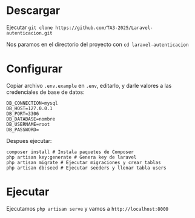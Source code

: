 # Descargar
Ejecutar `git clone https://github.com/TA3-2025/Laravel-autenticacion.git`

Nos paramos en el directorio del proyecto con `cd laravel-autenticacion`

# Configurar
Copiar archivo `.env.example` en `.env`, editarlo, y darle valores a las credenciales de base de datos:

```
DB_CONNECTION=mysql
DB_HOST=127.0.0.1
DB_PORT=3306
DB_DATABASE=nombre
DB_USERNAME=root
DB_PASSWORD=
```
Despues ejecutar: 
```
composer install # Instala paquetes de Composer
php artisan key:generate # Genera key de laravel
php artisan migrate # Ejecutar migraciones y crear tablas
php artisan db:seed # Ejecutar seeders y llenar tabla users 
```

# Ejecutar
Ejecutamos `php artisan serve` y vamos a `http://localhost:8000`


